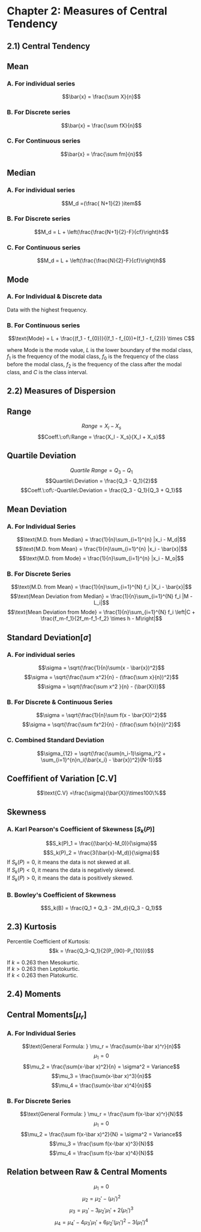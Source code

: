 # Chapter 2: Measures of Central Tendency

## 2.1) Central Tendency
## Mean
### A. For individual series
$$\bar{x} = \frac{\sum X}{n}$$
 ### B. For Discrete series
$$\bar{x} = \frac{\sum fX}{n}$$
 ### C. For Continuous series
$$\bar{x} = \frac{\sum fm}{n}$$

## Median
### A. For individual series
$$M_d =(\frac{ N+1}{2} )item$$

 ### B. For Discrete series

$$M_d = L + \left(\frac{\frac{N+1}{2}-F}{cf}\right)h$$


 ### C. For Continuous series
$$M_d = L + \left(\frac{\frac{N}{2}-F}{cf}\right)h$$



## Mode
### A. For Individual & Discrete data
Data with the highest frequency.

 ### B. For Continuous series
$$\text{Mode} = L + \frac{(f_1 - f_{0})}{(f_1 - f_{0})+(f_1 - f_{2})} \times C$$

where $\text{Mode}$ is the mode value, $L$ is the lower boundary of the modal class, $f_1$ is the frequency of the modal class, $f_{0}$ is the frequency of the class before the modal class, $f_2$ is the frequency of the class after the modal class, and $C$ is the class interval.

## 2.2) Measures of Dispersion

## Range
$$Range = X_l - X_s$$
$$Coeff.\:of\:Range = \frac{X_l - X_s}{X_l + X_s}$$

## Quartile Deviation
$$Quartile\:Range = Q_3 - Q_1$$
$$Quartile\:Deviation = \frac{Q_3 - Q_1}{2}$$
$$Coeff.\:of\:-Quartile\:Deviation = \frac{Q_3 - Q_1}{Q_3 + Q_1}$$

## Mean Deviation
### A. For Individual Series
$$\text{M.D. from Median} = \frac{1}{n}\sum_{i=1}^{n} |x_i - M_d|$$
$$\text{M.D. from Mean} = \frac{1}{n}\sum_{i=1}^{n} |x_i - \bar{x}|$$
$$\text{M.D. from Mode} = \frac{1}{n}\sum_{i=1}^{n} |x_i - M_o|$$

### B. For Discrete Series
$$\text{M.D. from Mean} = \frac{1}{n}\sum_{i=1}^{N} f_i |X_i - \bar{x}|$$
$$\text{Mean Deviation from Median} = \frac{1}{n}\sum_{i=1}^{N} f_i |M - L_i|$$
$$\text{Mean Deviation from Mode} = \frac{1}{n}\sum_{i=1}^{N} f_i \left|C + \frac{f_m-f_1}{2f_m-f_1-f_2} \times h - M\right|$$

## Standard Deviation[$\sigma$]
### A. For individual series
$$\sigma = \sqrt{\frac{1}{n}\sum(x - \bar{x})^2}$$
$$\sigma = \sqrt{\frac{\sum x^2}{n} - (\frac{\sum x}{n})^2}$$
$$\sigma = \sqrt{\frac{\sum x^2 }{n} - (\bar{X})}$$

### B. For Discrete & Continuous Series
$$\sigma = \sqrt{\frac{1}{n}\sum f(x - \bar{X})^2}$$
$$\sigma = \sqrt{\frac{\sum fx^2}{n} - (\frac{\sum fx}{n})^2}$$

### C. Combined Standard Deviation
$$\sigma_{12} = \sqrt{\frac{\sum(n_i-1)\sigma_i^2 + \sum_{i=1}^{n}n_i(\bar{x_i} - \bar{x})^2}{N-1}}$$

## Coeffifient of Variation [C.V]

$$\text{C.V} =\frac{\sigma}{\bar{X}}\times100\%$$

## Skewness

### A. Karl Pearson's Coefficient of Skewness [$S_k(P)$]
$$S_k(P)_1 = \frac{(\bar{x}-M_0)}{\sigma}$$
$$S_k(P)_2 = \frac{3(\bar{x}-M_d)}{\sigma}$$
If $S_k(P) = 0$, it means the data is not skewed at all.<br/>
If $S_k(P) < 0$, it means the data is negatively skewed. <br/>
If $S_k(P) > 0$, it means the data is positively skewed. 

### B. Bowley's Coefficient of Skewness
$$S_k(B) = \frac{Q_1 + Q_3 - 2M_d}{Q_3 - Q_1}$$


## 2.3) Kurtosis

Percentile Coefficient of Kurtosis:
$$k = \frac{Q_3-Q_1}{2(P_{90}-P_{10})}$$

If $k = 0.263$ then Mesokurtic.<br/>
If $k > 0.263$ then Leptokurtic.<br/>
If $k < 0.263$ then Platokurtic.<br/>

## 2.4) Moments
## Central Moments[$\mu_r$]
### A. For Individual Series
$$\text{General Formula: } \mu_r = \frac{\sum(x-\bar x)^r}{n}$$
$$\mu_1 = 0$$
$$\mu_2 = \frac{\sum(x-\bar x)^2}{n} = \sigma^2 = Variance$$
$$\mu_3 = \frac{\sum(x-\bar x)^3}{n}$$
$$\mu_4 = \frac{\sum(x-\bar x)^4}{n}$$

### B. For Discrete Series
$$\text{General Formula: } \mu_r = \frac{\sum f(x-\bar x)^r}{N}$$
$$\mu_1 = 0$$
$$\mu_2 = \frac{\sum f(x-\bar x)^2}{N} = \sigma^2 = Variance$$
$$\mu_3 = \frac{\sum f(x-\bar x)^3}{N}$$
$$\mu_4 = \frac{\sum f(x-\bar x)^4}{N}$$

## Relation between Raw & Central Moments

$$\mu_1 = 0$$
$$\mu_2 = \mu_2' - (\mu_1')^2$$
$$\mu_3 = \mu_3' - 3\mu_2'\mu_1' +2(\mu_1')^3$$
$$\mu_4 = \mu_4' - 4\mu_3'\mu_1' + 6\mu_2'(\mu_1')^2 - 3(\mu_1')^4$$

